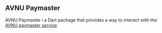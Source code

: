 ## AVNU Paymaster

AVNU Paymaster i a Dart package that provides a way to interact with the [AVNU paymaster service](https://doc.avnu.fi/avnu-paymaster/overview).

